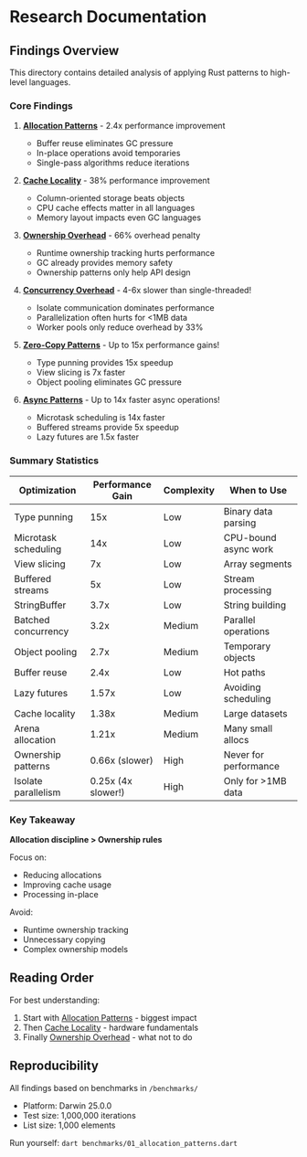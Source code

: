 # Research Documentation

## Findings Overview

This directory contains detailed analysis of applying Rust patterns to high-level languages.

### Core Findings

1. **[Allocation Patterns](01_allocation_patterns.md)** - 2.4x performance improvement
   - Buffer reuse eliminates GC pressure
   - In-place operations avoid temporaries
   - Single-pass algorithms reduce iterations

2. **[Cache Locality](02_cache_locality.md)** - 38% performance improvement
   - Column-oriented storage beats objects
   - CPU cache effects matter in all languages
   - Memory layout impacts even GC languages

3. **[Ownership Overhead](03_ownership_overhead.md)** - 66% overhead penalty
   - Runtime ownership tracking hurts performance
   - GC already provides memory safety
   - Ownership patterns only help API design

4. **[Concurrency Overhead](04_concurrency_overhead.md)** - 4-6x slower than single-threaded!
   - Isolate communication dominates performance
   - Parallelization often hurts for <1MB data
   - Worker pools only reduce overhead by 33%

5. **[Zero-Copy Patterns](05_zero_copy_patterns.md)** - Up to 15x performance gains!
   - Type punning provides 15x speedup
   - View slicing is 7x faster
   - Object pooling eliminates GC pressure

6. **[Async Patterns](06_async_patterns.md)** - Up to 14x faster async operations!
   - Microtask scheduling is 14x faster
   - Buffered streams provide 5x speedup
   - Lazy futures are 1.5x faster

### Summary Statistics

| Optimization | Performance Gain | Complexity | When to Use |
|-------------|------------------|------------|-------------|
| Type punning | 15x | Low | Binary data parsing |
| Microtask scheduling | 14x | Low | CPU-bound async work |
| View slicing | 7x | Low | Array segments |
| Buffered streams | 5x | Low | Stream processing |
| StringBuffer | 3.7x | Low | String building |
| Batched concurrency | 3.2x | Medium | Parallel operations |
| Object pooling | 2.7x | Medium | Temporary objects |
| Buffer reuse | 2.4x | Low | Hot paths |
| Lazy futures | 1.57x | Low | Avoiding scheduling |
| Cache locality | 1.38x | Medium | Large datasets |
| Arena allocation | 1.21x | Medium | Many small allocs |
| Ownership patterns | 0.66x (slower) | High | Never for performance |
| Isolate parallelism | 0.25x (4x slower!) | High | Only for >1MB data |

### Key Takeaway

**Allocation discipline > Ownership rules**

Focus on:
- Reducing allocations
- Improving cache usage
- Processing in-place

Avoid:
- Runtime ownership tracking
- Unnecessary copying
- Complex ownership models

## Reading Order

For best understanding:
1. Start with [Allocation Patterns](01_allocation_patterns.md) - biggest impact
2. Then [Cache Locality](02_cache_locality.md) - hardware fundamentals
3. Finally [Ownership Overhead](03_ownership_overhead.md) - what not to do

## Reproducibility

All findings based on benchmarks in `/benchmarks/`
- Platform: Darwin 25.0.0
- Test size: 1,000,000 iterations
- List size: 1,000 elements

Run yourself: `dart benchmarks/01_allocation_patterns.dart`